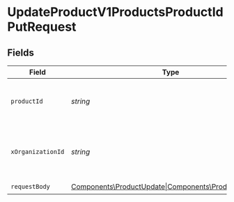 # UpdateProductV1ProductsProductIdPutRequest


## Fields

| Field                                                                                     | Type                                                                                      | Required                                                                                  | Description                                                                               | Example                                                                                   |
| ----------------------------------------------------------------------------------------- | ----------------------------------------------------------------------------------------- | ----------------------------------------------------------------------------------------- | ----------------------------------------------------------------------------------------- | ----------------------------------------------------------------------------------------- |
| `productId`                                                                               | *string*                                                                                  | :heavy_check_mark:                                                                        | Unique identifier of the product to be updated.                                           |                                                                                           |
| `xOrganizationId`                                                                         | *string*                                                                                  | :heavy_check_mark:                                                                        | The unique identifier for the organization making the request                             | org_12345                                                                                 |
| `requestBody`                                                                             | [Components\ProductUpdate\|Components\ProductUpdateV2](../../Models/Operations/Product.md) | :heavy_check_mark:                                                                        | N/A                                                                                       |                                                                                           |